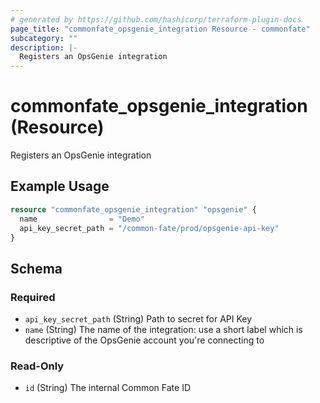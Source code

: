 ```yaml
---
# generated by https://github.com/hashicorp/terraform-plugin-docs
page_title: "commonfate_opsgenie_integration Resource - commonfate"
subcategory: ""
description: |-
  Registers an OpsGenie integration
---
```


# commonfate_opsgenie_integration (Resource)

Registers an OpsGenie integration

## Example Usage

```terraform
resource "commonfate_opsgenie_integration" "opsgenie" {
  name                = "Demo"
  api_key_secret_path = "/common-fate/prod/opsgenie-api-key"
}
```

<!-- schema generated by tfplugindocs -->
## Schema

### Required

- `api_key_secret_path` (String) Path to secret for API Key
- `name` (String) The name of the integration: use a short label which is descriptive of the OpsGenie account you're connecting to

### Read-Only

- `id` (String) The internal Common Fate ID


